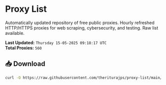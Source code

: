 # Proxy List

Automatically updated repository of free public proxies. Hourly refreshed HTTP/HTTPS proxies for web scraping, cybersecurity, and testing. Raw list available.

**Last Updated:** `Thursday 15-05-2025 09:18:17 UTC`  
**Total Proxies:** `560`

## 📥 Download
```bash
curl -O https://raw.githubusercontent.com/theriturajps/proxy-list/main/proxies.txt
